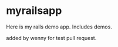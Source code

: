 myrailsapp
==========

Here is my rails demo app. Includes demos.

added by wenny for test pull request.

